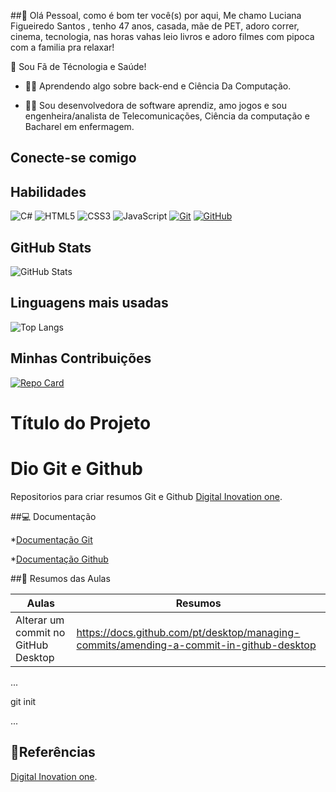##💄 Olá Pessoal, como é bom ter você(s) por aqui, Me chamo Luciana Figueiredo Santos , tenho 47 anos, casada, mãe de PET, adoro correr, cinema, tecnologia, nas horas vahas leio livros e adoro filmes com pipoca com a familia pra relaxar!

💙 Sou Fã de Técnologia e Saúde!

- 👩‍💻 Aprendendo algo sobre back-end e Ciência Da Computação.

- 👩‍💻 Sou desenvolvedora de software aprendiz, amo jogos e sou engenheira/analista de Telecomunicações, Ciência da computação e Bacharel em enfermagem.

## Conecte-se comigo
## Habilidades
![C#](https://img.shields.io/badge/C%23-0D1117?style=for-the-badge&logo=c-sharp&logoColor=823085)
![HTML5](https://img.shields.io/badge/HTML5-E34F26?style=for-the-badge&logo=html5&logoColor=white)
![CSS3](https://img.shields.io/badge/CSS3-1572B6?style=for-the-badge&logo=css3&logoColor=white)
![JavaScript](https://img.shields.io/badge/JavaScript-F7DF1E?style=for-the-badge&logo=javascript&logoColor=black)
[![Git](https://img.shields.io/badge/Git-000?style=for-the-badge&logo=git&logoColor=E94D5F)](https://git-scm.com/doc)
[![GitHub](https://img.shields.io/badge/GitHub-000?style=for-the-badge&logo=github&logoColor=30A3DC)](https://docs.github.com/)


## GitHub Stats
![GitHub Stats](https://github-readme-stats.vercel.app/api?username=APThierry&theme=transparent&bg_color=000&border_color=30A3DC&show_icons=true&icon_color=30A3DC&title_color=E94D5F&text_color=FFF)

## Linguagens mais usadas
![Top Langs](https://github-readme-stats-git-masterrstaa-rickstaa.vercel.app/api/top-langs/?username=APThierry&layout=compact&bg_color=000&border_color=30A3DC&title_color=E94D5F&text_color=FFF)

## Minhas Contribuições
[![Repo Card](https://github-readme-stats.vercel.app/api/pin/?username=APThierry&repo=dio-lab-open-source&bg_color=000&border_color=30A3DC&show_icons=true&icon_color=30A3DC&title_color=E94D5F&text_color=FFF)](https://github.com/APThierry/dio-lab-open-source) 

# Título do Projeto

# Dio Git e Github

Repositorios para criar resumos Git e Github
[Digital Inovation one](https://dio.me/).

##💻 Documentação

*[Documentação Git](https://git-scm.com/doc)

*[Documentação Github](https://docs.github.com)

##💾 Resumos das Aulas

| Aulas | Resumos |
| ------------- | ------------- |
| Alterar um commit no GitHub Desktop | https://docs.github.com/pt/desktop/managing-commits/amending-a-commit-in-github-desktop

...

git init

...

## 🔎Referências

[Digital Inovation one](https://dio.me/).

